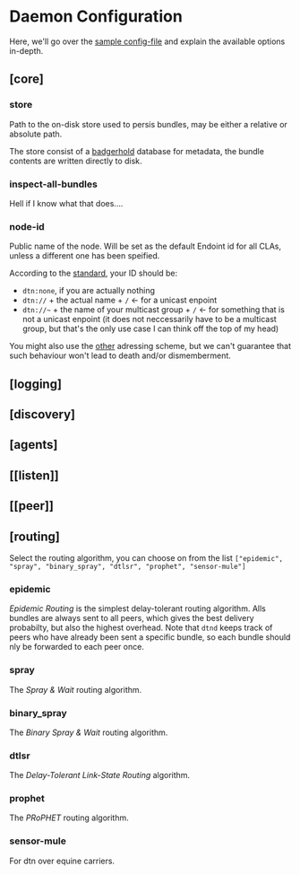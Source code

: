 <!--
SPDX-FileCopyrightText: 2021 Markus Sommer

SPDX-License-Identifier: GPL-3.0-or-later
-->

# Daemon Configuration

Here, we'll go over the [sample config-file](https://github.com/dtn7/dtn7-go/blob/master/cmd/dtnd/configuration.toml) and explain the available options in-depth.

## [core]

### store

Path to the on-disk store used to persis bundles, may be either a relative or absolute path.

The store consist of a [badgerhold](https://github.com/timshannon/badgerhold) database for metadata, the bundle contents are written directly to disk.

### inspect-all-bundles

Hell if I know what that does....

### node-id

Public name of the node. Will be set as the default Endoint id for all CLAs, unless a different one has been speified.

According to the [standard](https://tools.ietf.org/html/draft-ietf-dtn-bpbis-31#section-4.2.5.1.1), your ID should be:

- `dtn:none`, if you are actually nothing
- `dtn://` + the actual name + `/` <- for a unicast enpoint
- `dtn://~` + the name of your multicast group + `/`  <- for something that is not a unicast enpoint (it does not neccessarily have to be a multicast group, but that's the only use case I can think off the top of my head)

You might also use the [other](https://tools.ietf.org/html/draft-ietf-dtn-bpbis-31#section-4.2.5.1.2) adressing scheme, but we can't guarantee that such behaviour won't lead to death and/or dismemberment.

## [logging]

## [discovery]

## [agents]

## [[listen]]

## [[peer]]

## [routing]

Select the routing algorithm, you can choose on from the list `["epidemic", "spray", "binary_spray", "dtlsr", "prophet", "sensor-mule"]`

### epidemic

*Epidemic Routing* is the simplest delay-tolerant routing algorithm.
Alls bundles are always sent to all peers, which gives the best delivery probabilty, but also the highest overhead.
Note that `dtnd` keeps track of peers who have already been sent a specific bundle, so each bundle should nly be forwarded to each peer once.

### spray

The *Spray & Wait* routing algorithm.

### binary_spray

The *Binary Spray & Wait* routing algorithm.

### dtlsr

The *Delay-Tolerant Link-State Routing* algorithm.

### prophet

The *PRoPHET* routing algorithm.

### sensor-mule

For dtn over equine carriers.